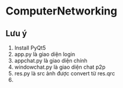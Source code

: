 # ComputerNetworking
## Lưu ý
1. Install PyQt5
2. app.py là giao diện login
3. appchat.py là giao diện chính
4. windowchat.py là giao diện chat p2p
5. res.py là src ảnh được convert từ res.qrc
6. 